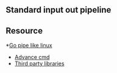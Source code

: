 ## Standard input out pipeline 


## Resource
*[Go pipe like linux](https://stackoverflow.com/questions/41361929/go-pipe-3-or-more-commands-with-os-exec)
* [Advance cmd](https://blog.kowalczyk.info/article/wOYk/advanced-command-execution-in-go-with-osexec.html)
* [Third party libraries](https://stackoverflow.com/questions/10781516/how-to-pipe-several-commands-in-go)